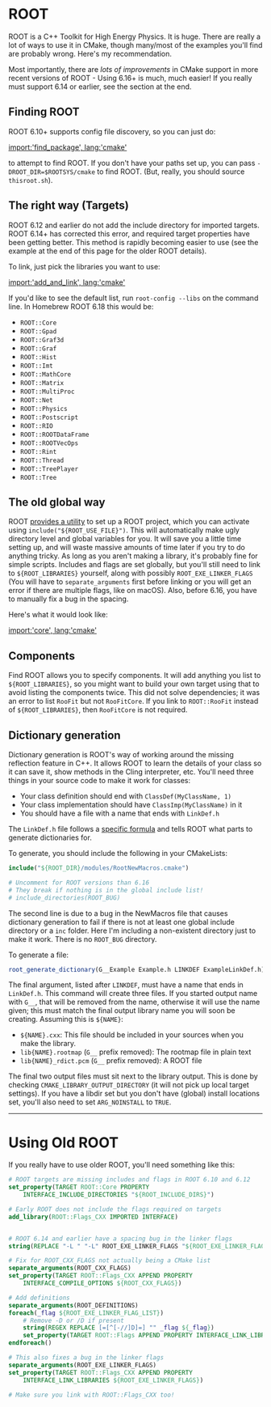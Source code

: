 
# ROOT

ROOT is a C++ Toolkit for High Energy Physics. It is huge. There are really a lot of ways to use it in CMake, though many/most of the examples you'll find are probably wrong. Here's my recommendation.

Most importantly, there are *lots of improvements* in CMake support in more recent versions of ROOT - Using 6.16+ is much, much easier! If you really must support 6.14 or earlier, see the section at the end.

## Finding ROOT

ROOT 6.10+ supports config file discovery, so you can just do:

[import:'find_package', lang:'cmake'](../../examples/root-simple/CMakeLists.txt)

to attempt to find ROOT. If you don't have your paths set up, you can pass `-DROOT_DIR=$ROOTSYS/cmake` to find ROOT. (But, really, you should source `thisroot.sh`).


## The right way (Targets)

ROOT 6.12 and earlier do not add the include directory for imported targets. ROOT 6.14+ has corrected this error, and required target properties have been getting better. This method is rapidly becoming easier to use (see the example at the end of this page for the older ROOT details).

To link, just pick the libraries you want to use:

[import:'add_and_link', lang:'cmake'](../../examples/root-simple/CMakeLists.txt)

If you'd like to see the default list, run `root-config --libs` on the command line. In Homebrew ROOT 6.18 this would be:

* `ROOT::Core`
* `ROOT::Gpad`
* `ROOT::Graf3d`
* `ROOT::Graf`
* `ROOT::Hist`
* `ROOT::Imt`
* `ROOT::MathCore`
* `ROOT::Matrix`
* `ROOT::MultiProc`
* `ROOT::Net`
* `ROOT::Physics`
* `ROOT::Postscript`
* `ROOT::RIO`
* `ROOT::ROOTDataFrame`
* `ROOT::ROOTVecOps`
* `ROOT::Rint`
* `ROOT::Thread`
* `ROOT::TreePlayer`
* `ROOT::Tree`

## The old global way

ROOT [provides a utility](https://root.cern.ch/how/integrate-root-my-project-cmake) to set up a ROOT project, which you can activate using `include("${ROOT_USE_FILE}")`. This will automatically make ugly directory level and global variables for you. It will save you a little time setting up, and will waste massive amounts of time later if you try to do anything tricky. As long as you aren't making a library, it's probably fine for simple scripts. Includes and flags are set globally, but you'll still need to link to `${ROOT_LIBRARIES}` yourself, along with possibly `ROOT_EXE_LINKER_FLAGS` (You will have to `separate_arguments` first before linking or you will get an error if there are multiple flags, like on macOS). Also, before 6.16, you have to manually fix a bug in the spacing.

Here's what it would look like:

[import:'core', lang:'cmake'](../../examples/root-usefile/CMakeLists.txt)

## Components

Find ROOT allows you to specify components. It will add anything you list to `${ROOT_LIBRARIES}`, so you might want to build your own target using that to avoid listing the components twice. This did not solve dependencies; it was an error to list `RooFit` but not `RooFitCore`. If you link to `ROOT::RooFit` instead of `${ROOT_LIBRARIES}`, then `RooFitCore` is not required.

## Dictionary generation

Dictionary generation is ROOT's way of working around the missing reflection feature in C++. It allows ROOT to learn the details of your class so it can save it, show methods in the Cling interpreter, etc. You'll need three things in your source code to make it work for classes:

* Your class definition should end with `ClassDef(MyClassName, 1)`
* Your class implementation should have `ClassImp(MyClassName)` in it
* You should have a file with a name that ends with `LinkDef.h`

The `LinkDef.h` file follows a [specific formula][linkdef-root] and tells ROOT what parts to generate dictionaries for.

To generate, you should include the following in your CMakeLists:

```cmake
include("${ROOT_DIR}/modules/RootNewMacros.cmake")

# Uncomment for ROOT versions than 6.16
# They break if nothing is in the global include list!
# include_directories(ROOT_BUG)
```

The second line is due to a bug in the NewMacros file that causes dictionary generation to fail if there is not at least one global include directory or a `inc` folder. Here I'm including a non-existent directory just to make it work. There is no `ROOT_BUG` directory.

To generate a file:

```cmake
root_generate_dictionary(G__Example Example.h LINKDEF ExampleLinkDef.h)
```

The final argument, listed after `LINKDEF`, must have a name that ends in `LinkDef.h`. This command will create three files. If you started output name with `G__`, that will be removed from the name, otherwise it will use the name given; this must match the final output library name you will soon be creating. Assuming this is `${NAME}`:

* `${NAME}.cxx`: This file should be included in your sources when you make the library.
* `lib{NAME}.rootmap` (`G__` prefix removed): The rootmap file in plain text
* `lib{NAME}_rdict.pcm` (`G__` prefix removed): A ROOT file

The final two output files must sit next to the library output. This is done by checking `CMAKE_LIBRARY_OUTPUT_DIRECTORY` (it will not pick up local target settings). If you have a libdir set but you don't have (global) install locations set, you'll also need to set `ARG_NOINSTALL` to `TRUE`. 

[linkdef-root]: https://root.cern.ch/selecting-dictionary-entries-linkdefh

---

# Using Old ROOT

If you really have to use older ROOT, you'll need something like this:

```cmake
# ROOT targets are missing includes and flags in ROOT 6.10 and 6.12
set_property(TARGET ROOT::Core PROPERTY
    INTERFACE_INCLUDE_DIRECTORIES "${ROOT_INCLUDE_DIRS}")

# Early ROOT does not include the flags required on targets
add_library(ROOT::Flags_CXX IMPORTED INTERFACE)


# ROOT 6.14 and earlier have a spacing bug in the linker flags
string(REPLACE "-L " "-L" ROOT_EXE_LINKER_FLAGS "${ROOT_EXE_LINKER_FLAGS}")

# Fix for ROOT_CXX_FLAGS not actually being a CMake list
separate_arguments(ROOT_CXX_FLAGS)
set_property(TARGET ROOT::Flags_CXX APPEND PROPERTY
    INTERFACE_COMPILE_OPTIONS ${ROOT_CXX_FLAGS})

# Add definitions
separate_arguments(ROOT_DEFINITIONS)
foreach(_flag ${ROOT_EXE_LINKER_FLAG_LIST})
    # Remove -D or /D if present
    string(REGEX REPLACE [=[^[-//]D]=] "" _flag ${_flag})
    set_property(TARGET ROOT::Flags APPEND PROPERTY INTERFACE_LINK_LIBRARIES ${_flag})
endforeach()

# This also fixes a bug in the linker flags
separate_arguments(ROOT_EXE_LINKER_FLAGS)
set_property(TARGET ROOT::Flags_CXX APPEND PROPERTY
    INTERFACE_LINK_LIBRARIES ${ROOT_EXE_LINKER_FLAGS})

# Make sure you link with ROOT::Flags_CXX too!
```

